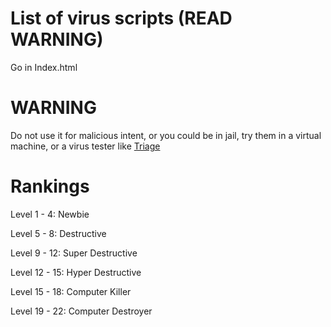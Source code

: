 # List of virus scripts (READ WARNING)
Go in Index.html

# WARNING
Do not use it for malicious intent, or you could be in jail, try them in a virtual machine, or a virus tester like [Triage](https://triage)

# Rankings

Level 1 - 4: Newbie

Level 5 - 8: Destructive

Level 9 - 12: Super Destructive

Level 12 - 15: Hyper Destructive

Level 15 - 18: Computer Killer

Level 19 - 22: Computer Destroyer
